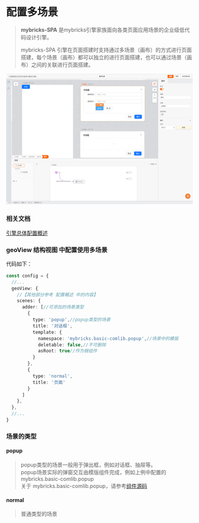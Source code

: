 # 配置多场景

>**mybricks-SPA** 是mybricks引擎家族面向各类页面应用场景的企业级低代码设计引擎。
>
> mybricks-SPA 引擎在页面搭建时支持通过多场景（画布）的方式进行页面搭建，每个场景（画布）都可以独立的进行页面搭建，也可以通过场景（画布）之间的关联进行页面搭建。
>

![img.png](img.png)

### 相关文档

[引擎总体配置概述](../01-config/index.md)<br/>


### geoView 结构视图 中配置使用多场景
代码如下：
```typescript jsx
const config = {
  //...
  geoView: {
    //【其他部分参考 配置概述 中的内容】
    scenes: {
      adder: [//可添加的场景类型
        {
          type: 'popup',//popup类型的场景
          title: '对话框',
          template: {
            namespace: 'mybricks.basic-comlib.popup',//场景中的模版
            deletable: false,//不可删除
            asRoot: true//作为根组件
          }
        },
        {
          type: 'normal',
          title: '页面'
        }
      ]
    },
  },
  //...
}
```
### 场景的类型
#### popup
>popup类型的场景一般用于弹出框，例如对话框、抽屉等。<br/>
> popup场景实际的弹窗交互由模版组件完成，例如上例中配置的
> mybricks.basic-comlib.popup <br/>
> 关于 mybricks.basic-comlib.popup，请参考[组件源码](https://github.com/mybricks/comlib-basic/tree/main/src/popup)

#### normal
>普通类型的场景

